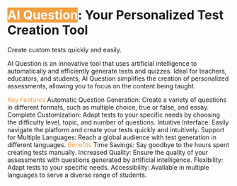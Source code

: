 # <span style="background-color:#f29f40; color:white;">AI Question</span>: Your Personalized Test Creation Tool

Create custom tests quickly and easily.

AI Question is an innovative tool that uses artificial intelligence to automatically and efficiently generate tests and quizzes. Ideal for teachers, educators, and students, AI Question simplifies the creation of personalized assessments, allowing you to focus on the content being taught.

<span style="color:#f29f40;">Key Features</span>
Automatic Question Generation: Create a variety of questions in different formats, such as multiple choice, true or false, and essay.
Complete Customization: Adapt tests to your specific needs by choosing the difficulty level, topic, and number of questions.
Intuitive Interface: Easily navigate the platform and create your tests quickly and intuitively.
Support for Multiple Languages: Reach a global audience with test generation in different languages.
<span style="color:#f29f40;">Benefits</span>
Time Savings: Say goodbye to the hours spent creating tests manually.
Increased Quality: Ensure the quality of your assessments with questions generated by artificial intelligence.
Flexibility: Adapt tests to your specific needs.
Accessibility: Available in multiple languages to serve a diverse range of students.
